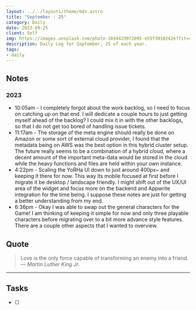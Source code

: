 ```yaml
---
layout: ../../layouts/theme/mdx.astro
title: "September : 25"
category: Daily
date: 2023-09-25
client: Self
img: https://images.unsplash.com/photo-1694429972095-e55f3010242e?fit=crop&q=85&w=1400&h=700
description: Daily Log for September, 25 of each year.
tags:
- daily
---
```


## Notes
### 2023
- 10:05am - I completely forgot about the work backlog, so I need to focus on catching up on that end. I will dedicate a couple hours to just getting myself ahead of the backlog? I could mix it in with the other backlogs, so that I do not get too bored of handling issue tickets. 
- 11:17am - The storage of the meta engine should really be done on Amazon or some sort of external cloud provider, I found that the metadata being on AWS was the best option in this hybrid cluster setup. The future really seems to be a combination of a hybrid cloud, where a decent amount of the important meta-data would be stored in the cloud while the heavy functions and files are held within your own instance.  
- 4:22pm - Scaling the YoRHa UI down to just around 400px~ and keeping it there for now. This way its mobile focused at first before I migrate it be desktop / landscape friendly. I might shift out of the UX/UI area of the widget and focus more on the backend and Appwrite integration for the time being. I suppose these notes are just for getting a better understanding from my end. 
- 6:36pm - Okay I was able to swap out the general characters for the Game! I am thinking of keeping it simple for now and only three playable characters before migrating over to a bit more advance style features. There are a couple other aspects that I wanted to overview. 

## Quote

> Love is the only force capable of transforming an enemy into a friend.
> — <cite>Martin Luther King Jr.</cite>

---

## Tasks

- [ ]